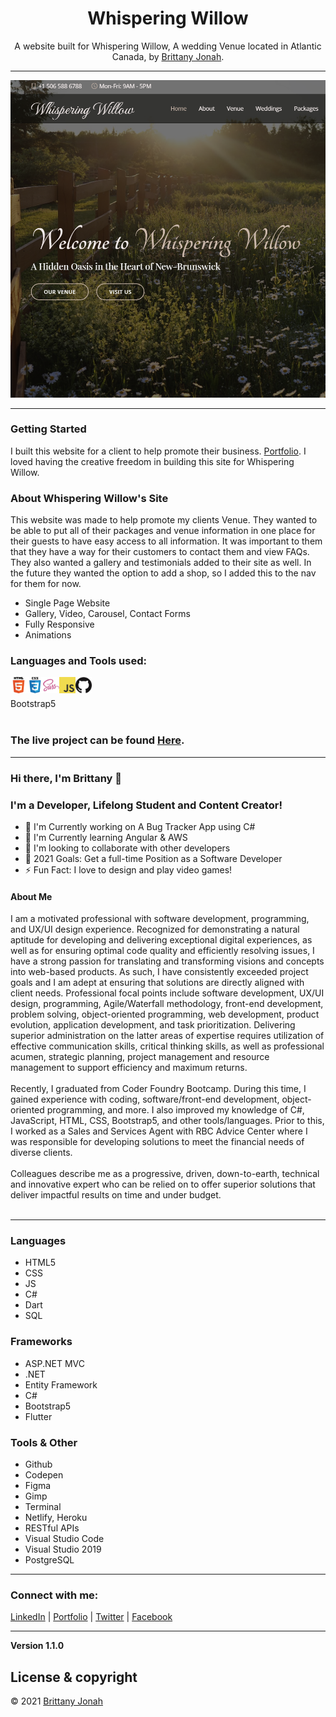 <h1 align="center">
   Whispering Willow 
</h1>
<p align="center">
  A website built for Whispering Willow, A wedding Venue located in Atlantic Canada, by <a href="https://brittanyjonah.com" target="_blank">Brittany Jonah</a>.
</p>

---
<p align="center">
 <img src="/whispering-willow.png"/>
</p>

--- 
 
### Getting Started
 
I built this website for a client to help promote their business. <a href="https://brittanyjonah.com" target="_blank">Portfolio</a>. I loved having the creative freedom in building this site for Whispering Willow.
                  


<h3>About Whispering Willow's Site</h3>
  <p class="lead">
     This website was made to help promote my clients Venue. They wanted to be able to put all of their packages and venue information in one place for their guests to have easy access to all information. It was important to them that they have a way for their customers to contact them and view FAQs. They also wanted a gallery and testimonials added to their site as well. In the future they wanted the option to add a shop, so I added this to the nav for them for now.
  </p>

  <ul>
      <li>Single Page Website</li>
      <li>Gallery, Video, Carousel, Contact Forms</li>
      <li>Fully Responsive</li>
      <li>Animations</li>
  </ul>

### Languages and Tools used:


<img align="left" alt="HTML5" width="26px" src="https://raw.githubusercontent.com/github/explore/80688e429a7d4ef2fca1e82350fe8e3517d3494d/topics/html/html.png" />
<img align="left" alt="CSS3" width="26px" src="https://raw.githubusercontent.com/github/explore/80688e429a7d4ef2fca1e82350fe8e3517d3494d/topics/css/css.png" />
<img align="left" alt="Sass" width="26px" src="https://raw.githubusercontent.com/github/explore/80688e429a7d4ef2fca1e82350fe8e3517d3494d/topics/sass/sass.png" />
<img align="left" alt="JavaScript" width="26px" src="https://raw.githubusercontent.com/github/explore/80688e429a7d4ef2fca1e82350fe8e3517d3494d/topics/javascript/javascript.png" />
<img align="left" alt="GitHub" width="26px" src="https://raw.githubusercontent.com/github/explore/78df643247d429f6cc873026c0622819ad797942/topics/github/github.png" />
<br><br>
Bootstrap5
<br/>
<br/>

### The live project can be found <a href="https://whispering-willow.netlify.app" target="_blank">Here</a>.


---

### Hi there, I'm Brittany 👋

### I'm a Developer, Lifelong Student and Content Creator!
- 🔭 I'm Currently working on A Bug Tracker App using C#
- 🌱 I'm Currently learning Angular & AWS
- 👯 I'm looking to collaborate with other developers
- 🥅 2021 Goals: Get a full-time Position as a Software Developer
- ⚡ Fun Fact: I love to design and play video games!

<h4>About Me</h4>
<p>I am a motivated professional with software development, programming, and UX/UI design experience. Recognized for demonstrating a natural aptitude for developing and delivering exceptional digital experiences, as well as for ensuring optimal code quality and efficiently resolving issues, I have a strong passion for translating and transforming visions and concepts into web-based products. As such, I have consistently exceeded project goals and I am adept at ensuring that solutions are directly aligned with client needs. Professional focal points include software development, UX/UI design, programming, Agile/Waterfall methodology, front-end development, problem solving, object-oriented programming, web development, product evolution, application development, and task prioritization. Delivering superior administration on the latter areas of expertise requires utilization of effective communication skills, critical thinking skills, as well as professional acumen, strategic planning, project management and resource management to support efficiency and maximum returns.
<br><br>
Recently, I graduated from Coder Foundry Bootcamp. During this time, I gained experience with coding, software/front-end development, object-oriented programming, and more. I also improved my knowledge of C#, JavaScript, HTML, CSS, Bootstrap5, and other tools/languages. Prior to this, I worked as a Sales and Services Agent with RBC Advice Center where I was responsible for developing solutions to meet the financial needs of diverse clients.
 <br><br>
 Colleagues describe me as a progressive, driven, down-to-earth, technical and innovative expert who can be relied on to offer superior solutions that deliver impactful results on time and under budget.
<br><br />
 </p>
 
--- 

### Languages
 <ul>
    <li>HTML5</li>
    <li>CSS</li>
    <li>JS</li>
    <li>C#</li>
    <li>Dart</li>
    <li>SQL</li>
</ul>

### Frameworks
<ul>
    <li>ASP.NET MVC</li>
    <li>.NET</li>
    <li>Entity Framework</li>
    <li>C#</li>
    <li>Bootstrap5</li>
    <li>Flutter</li>
</ul>

### Tools & Other
<ul>
    <li> Github</li>
    <li>Codepen</li>
    <li>Figma</li>
    <li>Gimp</li>
    <li>Terminal</li>
    <li>Netlify, Heroku</li>
    <li>RESTful APIs</li>
    <li>Visual Studio Code</li>
    <li> Visual Studio 2019</li>
    <li>PostgreSQL</li>
</ul>

---

### Connect with me:
  <a href="https://www.linkedin.com/in/brittanyjonah/" target="_blank">LinkedIn</a> | <a href="https://brittanyjonah.com" target="_blank">Portfolio</a> | <a href="https://twitter.com/BrittanyJonah_" target="_blank">Twitter</a> | <a href="https://www.facebook.com/brittanyjonah7/" target="_blank">Facebook</a> 
<br />

---

**Version 1.1.0**

## License & copyright
© 2021  <a href="https://brittanyjonah.com" target="_blank">Brittany Jonah</a>


